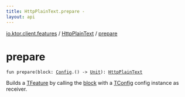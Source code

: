 ```yaml
---
title: HttpPlainText.prepare - 
layout: api
---
```


<div class='api-docs-breadcrumbs'><a href="../index.html">io.ktor.client.features</a> / <a href="index.html">HttpPlainText</a> / <a href="./prepare.html">prepare</a></div>

# prepare

<div class="signature"><code><span class="keyword">fun </span><span class="identifier">prepare</span><span class="symbol">(</span><span class="parameterName" id="io.ktor.client.features.HttpPlainText.Feature$prepare(kotlin.Function1((io.ktor.client.features.HttpPlainText.Config, kotlin.Unit)))/block">block</span><span class="symbol">:</span>&nbsp;<a href="-config/index.html"><span class="identifier">Config</span></a><span class="symbol">.</span><span class="symbol">(</span><span class="symbol">)</span>&nbsp;<span class="symbol">-&gt;</span>&nbsp;<a href="https://kotlinlang.org/api/latest/jvm/stdlib/kotlin/-unit/index.html"><span class="identifier">Unit</span></a><span class="symbol">)</span><span class="symbol">: </span><a href="index.html"><span class="identifier">HttpPlainText</span></a></code></div>

Builds a <a href="#">TFeature</a> by calling the <a href="-feature/prepare.html#io.ktor.client.features.HttpPlainText.Feature$prepare(kotlin.Function1((io.ktor.client.features.HttpPlainText.Config, kotlin.Unit)))/block">block</a> with a <a href="#">TConfig</a> config instance as receiver.

